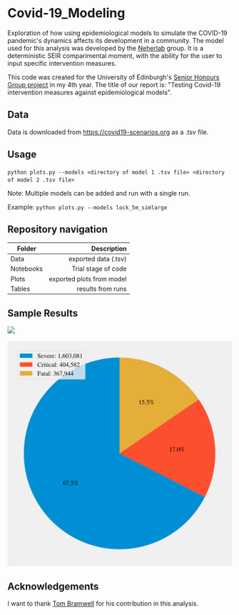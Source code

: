 # Covid-19_Modeling
Exploration of how using epidemiological models to simulate the COVID-19 pandemic's dynamics affects its development in a community. The model used for this analysis was developed by the [Neherlab](https://github.com/neherlab/covid19_scenarios) group. It is a deterministic SEIR comparimental moment, with the ability for the user to input specific intervention measures. 

This code was created for the University of Edinburgh's [Senior Honours Group project](http://www.drps.ed.ac.uk/19-20/dpt/cxphys11011.htm) in my 4th year. The title of our report is: "Testing Covid-19 intervention measures against epidemiological models".

## Data
Data is downloaded from https://covid19-scenarios.org as a .tsv file.

## Usage

`python plots.py --models <directory of model 1 .tsv file> <directory of model 2 .tsv file>`

Note: Multiple models can be added and run with a single run.

Example: `python plots.py --models lock_5m_simlarge`

## Repository navigation

| Folder        | Description              |
| ------------- |-------------------------:|
| Data          | exported data (.tsv)     |
| Notebooks     | Trial stage of code      |
| Plots         | exported plots from model|
| Tables        | results from runs        |

## Sample Results

![](base_final_trajectories_nolog.png)

![](plots/lock_5m_simlarge_piechart.png)

## Acknowledgements 

I want to thank [Tom Bramwell](https://github.com/tomb2412) for his contribution in this analysis.
